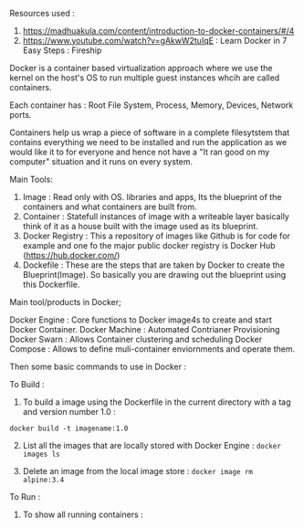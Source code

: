 Resources used : 
1. https://madhuakula.com/content/introduction-to-docker-containers/#/4
2. https://www.youtube.com/watch?v=gAkwW2tuIqE : Learn Docker in 7 Easy Steps : Fireship

Docker is a container based virtualization approach where we use the kernel on the host's OS to run multiple guest instances whcih are called containers.

Each container has : Root File System, Process, Memory, Devices, Network ports.

Containers help us wrap a piece of software in a complete filesytstem that contains everything we need to be installed and run the application as we would like it to for everyone and hence not have a "It ran good on my computer" situation and it runs on every system.

Main Tools: 
1. Image : Read only with OS. libraries and apps, Its the blueprint of the containers and what containers are built from. 
2. Container : Statefull instances of image with a writeable layer basically think of it as a house built with the image used as its blueprint.
3. Docker Registry : This a repository of images like Github is for code for example and one fo the major public docker registry is Docker Hub (https://hub.docker.com/)
4. Dockefile : These are the steps that are taken by Docker to create the Blueprint(Image). So basically you are drawing out the blueprint using this Dockerfile. 
   
Main tool/products in Docker;

Docker Engine : Core functions to Docker image4s to create and start Docker Container.
Docker Machine : Automated Contrianer Provisioning 
Docker Swarn : Allows Container clustering and scheduling 
Docker Compose : Allows to define muli-container enviornments and operate them.


Then some basic commands to use in Docker : 

To Build : 
1. To build a image using the Dockerfile in the current directory with a tag and version number 1.0 :
   
`docker build -t imagename:1.0`

2. List all the images that are locally stored with Docker Engine :
`docker images ls`

3. Delete an image from the local image store :
`docker image rm alpine:3.4`

To Run : 
1. To show all running containers : 